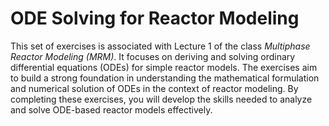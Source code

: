 # ODE Solving for Reactor Modeling

This set of exercises is associated with Lecture 1 of the class *Multiphase Reactor Modeling (MRM)*. It focuses on deriving and solving ordinary differential equations (ODEs) for simple reactor models. The exercises aim to build a strong foundation in understanding the mathematical formulation and numerical solution of ODEs in the context of reactor modeling. By completing these exercises, you will develop the skills needed to analyze and solve ODE-based reactor models effectively.
